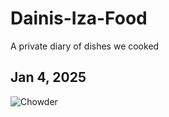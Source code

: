 # Dainis-Iza-Food
A private diary of dishes we cooked

## Jan 4, 2025

![Chowder](https://www.dropbox.com/scl/fi/98w417j6q83316hs1lhtg/2025-01-04-Chowderjpg?rlkey=hqj3a7ijiqy8t0sspx7n7j0ed&st=5ny1n7ff&dl=0)
